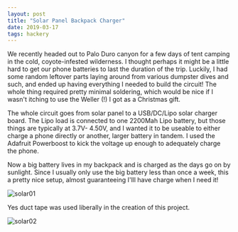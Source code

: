 ```yaml
---
layout: post
title: "Solar Panel Backpack Charger"
date: 2019-03-17
tags: hackery
---
```

We recently headed out to Palo Duro canyon for a few days of tent camping in the cold, coyote-infested wilderness. I thought perhaps it might be a little hard to get our phone batteries to last the duration of the trip. Luckily, I had some random leftover parts laying around from various dumpster dives and such, and ended up having everything I needed to build the circuit! The whole thing required pretty minimal soldering, which would be nice if I wasn't itching to use the Weller (!) I got as a Christmas gift.

The whole circuit goes from solar panel to a USB/DC/Lipo solar charger board. The Lipo load is connected to one 2200Mah Lipo battery, but those things are typically at 3.7V- 4.50V, and I wanted it to be useable to either charge a phone directly or another, larger battery in tandem. I used the Adafruit Powerboost to kick the voltage up enough to adequately charge the phone.

Now a big battery lives in my backpack and is charged as the days go on by sunlight. Since I usually only use the big battery less than once a week, this a pretty nice setup, almost guaranteeing I'lll have charge when I need it!

![solar01]({{site.url}}/assets/images/posts/2019-03-17-solarpanel/solar01.jpg)

Yes duct tape was used liberally in the creation of this project.

![solar02]({{site.url}}/assets/images/posts/2019-03-17-solarpanel/solar02.jpg)